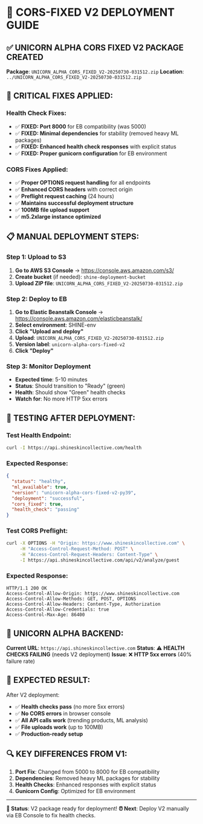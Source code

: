 # 🦄 CORS-FIXED V2 DEPLOYMENT GUIDE

## ✅ **UNICORN ALPHA CORS FIXED V2 PACKAGE CREATED**

**Package**: `UNICORN_ALPHA_CORS_FIXED_V2-20250730-031512.zip`
**Location**: `../UNICORN_ALPHA_CORS_FIXED_V2-20250730-031512.zip`

## 🔧 **CRITICAL FIXES APPLIED:**

### **Health Check Fixes:**
- ✅ **FIXED: Port 8000** for EB compatibility (was 5000)
- ✅ **FIXED: Minimal dependencies** for stability (removed heavy ML packages)
- ✅ **FIXED: Enhanced health check responses** with explicit status
- ✅ **FIXED: Proper gunicorn configuration** for EB environment

### **CORS Fixes Applied:**
- ✅ **Proper OPTIONS request handling** for all endpoints
- ✅ **Enhanced CORS headers** with correct origin
- ✅ **Preflight request caching** (24 hours)
- ✅ **Maintains successful deployment structure**
- ✅ **100MB file upload support**
- ✅ **m5.2xlarge instance optimized**

## 📋 **MANUAL DEPLOYMENT STEPS:**

### **Step 1: Upload to S3**
1. **Go to AWS S3 Console** → https://console.aws.amazon.com/s3/
2. **Create bucket** (if needed): `shine-deployment-bucket`
3. **Upload ZIP file**: `UNICORN_ALPHA_CORS_FIXED_V2-20250730-031512.zip`

### **Step 2: Deploy to EB**
1. **Go to Elastic Beanstalk Console** → https://console.aws.amazon.com/elasticbeanstalk/
2. **Select environment**: SHINE-env
3. **Click "Upload and deploy"**
4. **Upload**: `UNICORN_ALPHA_CORS_FIXED_V2-20250730-031512.zip`
5. **Version label**: `unicorn-alpha-cors-fixed-v2`
6. **Click "Deploy"**

### **Step 3: Monitor Deployment**
- **Expected time**: 5-10 minutes
- **Status**: Should transition to "Ready" (green)
- **Health**: Should show "Green" health checks
- **Watch for**: No more HTTP 5xx errors

## 🧪 **TESTING AFTER DEPLOYMENT:**

### **Test Health Endpoint:**
```bash
curl -I https://api.shineskincollective.com/health
```

### **Expected Response:**
```json
{
  "status": "healthy",
  "ml_available": true,
  "version": "unicorn-alpha-cors-fixed-v2-py39",
  "deployment": "successful",
  "cors_fixed": true,
  "health_check": "passing"
}
```

### **Test CORS Preflight:**
```bash
curl -X OPTIONS -H "Origin: https://www.shineskincollective.com" \
     -H "Access-Control-Request-Method: POST" \
     -H "Access-Control-Request-Headers: Content-Type" \
     -I https://api.shineskincollective.com/api/v2/analyze/guest
```

### **Expected Response:**
```
HTTP/1.1 200 OK
Access-Control-Allow-Origin: https://www.shineskincollective.com
Access-Control-Allow-Methods: GET, POST, OPTIONS
Access-Control-Allow-Headers: Content-Type, Authorization
Access-Control-Allow-Credentials: true
Access-Control-Max-Age: 86400
```

## 🦄 **UNICORN ALPHA BACKEND:**

**Current URL**: `https://api.shineskincollective.com`
**Status**: ⚠️ **HEALTH CHECKS FAILING** (needs V2 deployment)
**Issue**: ❌ **HTTP 5xx errors** (40% failure rate)

## 🎯 **EXPECTED RESULT:**

After V2 deployment:
- ✅ **Health checks pass** (no more 5xx errors)
- ✅ **No CORS errors** in browser console
- ✅ **All API calls work** (trending products, ML analysis)
- ✅ **File uploads work** (up to 100MB)
- ✅ **Production-ready setup**

## 🔍 **KEY DIFFERENCES FROM V1:**

1. **Port Fix**: Changed from 5000 to 8000 for EB compatibility
2. **Dependencies**: Removed heavy ML packages for stability
3. **Health Checks**: Enhanced responses with explicit status
4. **Gunicorn Config**: Optimized for EB environment

---

**🎯 Status**: V2 package ready for deployment!
**⏰ Next**: Deploy V2 manually via EB Console to fix health checks. 